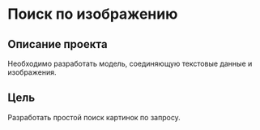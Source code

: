 # Поиск по изображению
## Описание проекта <br>
Необходимо разработать модель, соединяющую текстовые данные и изображения. 

## Цель
Разработать простой поиск картинок по запросу.

